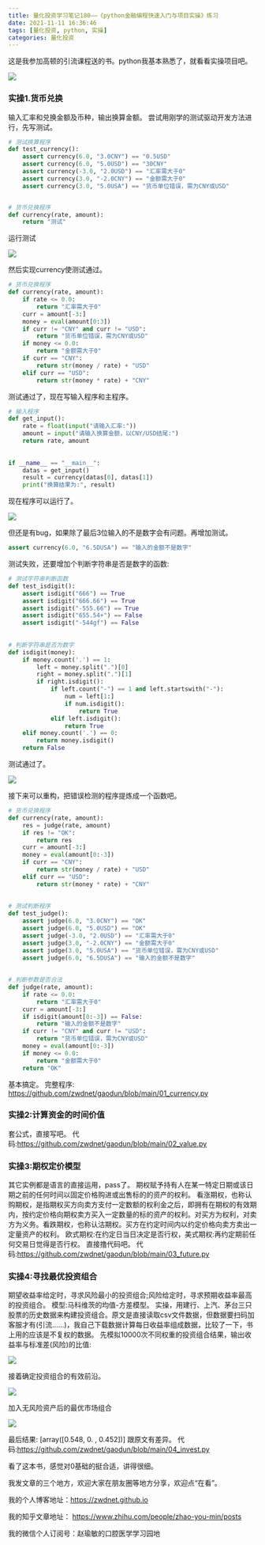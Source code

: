 ```yaml
---
title: 量化投资学习笔记180——《python金融编程快速入门与项目实操》练习
date: 2021-11-11 16:36:46
tags: [量化投资, python, 实操]
categories: 量化投资
---
```

这是我参加高顿的引流课程送的书。python我基本熟悉了，就看看实操项目吧。

![](https://zymblog-1258069789.cos.ap-chengdu.myqcloud.com/blog0178-QTLearn/149/01.jpg)

### 实操1.货币兑换
输入汇率和兑换金额及币种，输出换算金额。
尝试用刚学的测试驱动开发方法进行，先写测试。
```python
# 测试换算程序
def test_currency():
    assert currency(6.0, "3.0CNY") == "0.5USD"
    assert currency(6.0, "5.0USD") == "30CNY"
    assert currency(-3.0, "2.0USD") == "汇率需大于0"
    assert currency(3.0, "-2.0CNY") == "金额需大于0"
    assert currency(3.0, "5.0USA") == "货币单位错误，需为CNY或USD"


# 货币兑换程序
def currency(rate, amount):
    return "测试"
```
运行测试

![](https://zymblog-1258069789.cos.ap-chengdu.myqcloud.com/blog0178-QTLearn/149/02.jpg)

然后实现currency使测试通过。
```python
# 货币兑换程序
def currency(rate, amount):
    if rate <= 0.0:
        return "汇率需大于0"
    curr = amount[-3:]
    money = eval(amount[0:3])
    if curr != "CNY" and curr != "USD":
        return "货币单位错误，需为CNY或USD"
    if money <= 0.0:
        return "金额需大于0"
    if curr == "CNY":
        return str(money / rate) + "USD"
    elif curr == "USD":
        return str(money * rate) + "CNY"
```
测试通过了，现在写输入程序和主程序。
```python
# 输入程序
def get_input():
    rate = float(input("请输入汇率:"))
    amount = input("请输入换算金额，以CNY/USD结尾:")
    return rate, amount
    
    
if __name__ == "__main__":
    datas = get_input()
    result = currency(datas[0], datas[1])
    print("换算结果为:", result)
```
现在程序可以运行了。

![](https://zymblog-1258069789.cos.ap-chengdu.myqcloud.com/blog0178-QTLearn/149/03.jpg)

但还是有bug，如果除了最后3位输入的不是数字会有问题。再增加测试。
```python
assert currency(6.0, "6.5DUSA") == "输入的金额不是数字"
```
测试失败，还要增加个判断字符串是否是数字的函数:
```python
# 测试字符串判断函数
def test_isdigit():
    assert isdigit("666") == True
    assert isdigit("666.66") == True
    assert isdigit("-555.66") == True
    assert isdigit("655.54+") == False
    assert isdigit("-544gf") == False
        
        
# 判断字符串是否为数字
def isdigit(money):
    if money.count('.') == 1:
        left = money.split(".")[0]
        right = money.split(".")[1]
        if right.isdigit():
            if left.count("-") == 1 and left.startswith("-"):
                num = left[1:]
                if num.isdigit():
                    return True
            elif left.isdigit():
                return True
    elif money.count('.') == 0:
        return money.isdigit()
    return False
```
测试通过了。

![](https://zymblog-1258069789.cos.ap-chengdu.myqcloud.com/blog0178-QTLearn/149/04.jpg)

接下来可以重构，把错误检测的程序提炼成一个函数吧。
```python
# 货币兑换程序
def currency(rate, amount):
    res = judge(rate, amount)
    if res != "OK":
        return res
    curr = amount[-3:]
    money = eval(amount[0:-3])
    if curr == "CNY":
        return str(money / rate) + "USD"
    elif curr == "USD":
        return str(money * rate) + "CNY"
        
        
# 测试判断程序
def test_judge():
    assert judge(6.0, "3.0CNY") == "OK"
    assert judge(6.0, "5.0USD") == "OK"
    assert judge(-3.0, "2.0USD") == "汇率需大于0"
    assert judge(3.0, "-2.0CNY") == "金额需大于0"
    assert judge(3.0, "5.0USA") == "货币单位错误，需为CNY或USD"
    assert judge(6.0, "6.5DUSA") == "输入的金额不是数字"
        
        
# 判断参数是否合法
def judge(rate, amount):
    if rate <= 0.0:
        return "汇率需大于0"
    curr = amount[-3:]
    if isdigit(amount[0:-3]) == False:
        return "输入的金额不是数字"
    if curr != "CNY" and curr != "USD":
        return "货币单位错误，需为CNY或USD"
    money = eval(amount[0:-3])
    if money <= 0.0:
        return "金额需大于0"
    return "OK"
```
基本搞定。
完整程序: https://github.com/zwdnet/gaodun/blob/main/01_currency.py

### 实操2:计算资金的时间价值
套公式，直接写吧。
代码:https://github.com/zwdnet/gaodun/blob/main/02_value.py

### 实操3:期权定价模型
其它实例都是语言的直接运用，pass了。
期权赋予持有人在某一特定日期或该日期之前的任何时间以固定价格购进或出售标的的资产的权利。
看涨期权，也称认购期权，是指期权买方向卖方支付一定数额的权利金之后，即拥有在期权的有效期内，按约定价格向期权卖方买入一定数量的标的资产的权利。对买方为权利，对卖方为义务。看跌期权，也称认沽期权。买方在约定时间内以约定价格向卖方卖出一定量资产的权利。
欧式期权:在约定日当日决定是否行权，美式期权:再约定期前任何交易日觉得是否行权。
直接撸代码吧。
代码:https://github.com/zwdnet/gaodun/blob/main/03_future.py

### 实操4:寻找最优投资组合
期望收益率给定时，寻求风险最小的投资组合;风险给定时，寻求预期收益率最高的投资组合。
模型:马科维茨的均值-方差模型。
实操，用建行、上汽、茅台三只股票的历史数据来构建投资组合。原文是直接读取csv文件数据，但数据要扫码加客服才有(引流……)，我自己下载数据计算每日收益率组成数据，比较了一下，书上用的应该是不复权的数据。
先模拟10000次不同权重的投资组合结果，输出收益率与标准差(风险)的比值:

![](https://zymblog-1258069789.cos.ap-chengdu.myqcloud.com/blog0178-QTLearn/149/05.jpg)

接着确定投资组合的有效前沿。

![](https://zymblog-1258069789.cos.ap-chengdu.myqcloud.com/blog0178-QTLearn/149/06.jpg)


加入无风险资产后的最优市场组合

![](https://zymblog-1258069789.cos.ap-chengdu.myqcloud.com/blog0178-QTLearn/149/07.jpg)

最后结果:
[array([0.548, 0.   , 0.452])]
跟原文有差异。
代码:https://github.com/zwdnet/gaodun/blob/main/04_invest.py

看了这本书，感觉对0基础的挺合适，讲得很细。



我发文章的三个地方，欢迎大家在朋友圈等地方分享，欢迎点“在看”。

我的个人博客地址：https://zwdnet.github.io

我的知乎文章地址： https://www.zhihu.com/people/zhao-you-min/posts

我的微信个人订阅号：赵瑜敏的口腔医学学习园地

